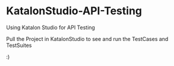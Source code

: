 # KatalonStudio-API-Testing
Using Katalon Studio for API Testing

Pull the Project in KatalonStudio to see and run the TestCases and TestSuites

:)
